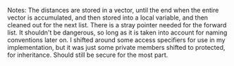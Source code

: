 Notes: The distances are stored in a vector, until the end when the entire vector is accumulated, and then stored into a local variable, and then cleaned out for the next list. There is a stray pointer needed for the forward list. It shouldn't be dangerous, so long as it is taken into account for naming conventions later on. I shifted around some access specifiers for use in my implementation, but it was just some private members shifted to protected, for inheritance. Should still be secure for the most part.